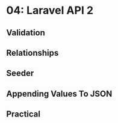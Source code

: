 # 04: Laravel API 2

## Validation

## Relationships

## Seeder

## Appending Values To JSON

## Practical
